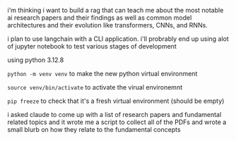 i'm thinking i want to build a rag that can teach me about the most notable ai research papers and their findings as well as common model architectures and their evolution like transformers, CNNs, and RNNs. 

i plan to use langchain with a CLI application. i'll probrably end up using alot of jupyter notebook to test various stages of development


using python 3.12.8

`python -m venv venv` to make the new python virtual environment

`source venv/bin/activate` to activate the virual environemnt

`pip freeze` to check that it's a fresh virtual environment (should be empty)

i asked claude to come up with a list of research papers and fundamental related topics and it wrote me a script to collect all of the PDFs and wrote a small blurb on how they relate to the fundamental concepts 

